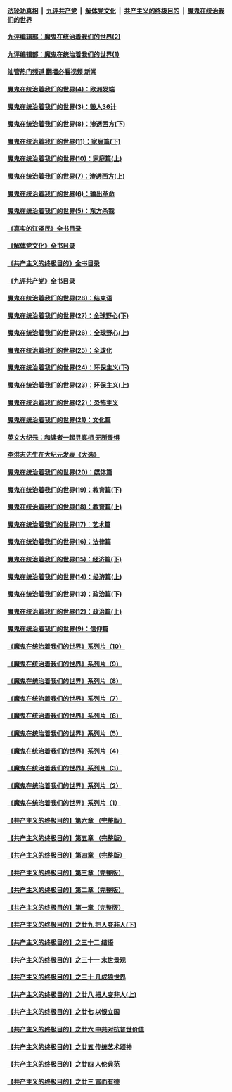 ####  [法轮功真相](../../../../basic/blob/master/README.md?t=09231001) &nbsp;|&nbsp; [九评共产党](../../../../9ping.md/blob/master/README.md?t=09231001) &nbsp;|&nbsp; [解体党文化](../../../../jtdwh.md/blob/master/README.md?t=09231001)  &nbsp;|&nbsp; [共产主义的终极目的](../../../../gczydzjmd.md/blob/master/README.md?t=09231001) &nbsp;|&nbsp; [魔鬼在统治我们的世界](../../../../mgztzwmdsj.md/blob/master/README.md?t=09231001) 

#### [九评编辑部：魔鬼在统治着我们的世界(2)](../pages/nsc422/n10410036.md?t=09231001) 

#### [九评编辑部：魔鬼在统治着我们的世界(1)](../pages/nsc422/n10406825.md?t=09231001) 

#### [油管热门频道 翻墙必看视频 新闻](http://45.76.130.85:81/youtube.html?09231001)

#### [魔鬼在统治着我们的世界(4)：欧洲发端](../pages/nsc422/n10414890.md?t=09231001) 

#### [魔鬼在统治着我们的世界(3)：毁人36计](../pages/nsc422/n10411583.md?t=09231001) 

#### [魔鬼在统治着我们的世界(8)：渗透西方(下)](../pages/nsc422/n10429603.md?t=09231001) 

#### [魔鬼在统治着我们的世界(11)：家庭篇(下)](../pages/nsc422/n10440961.md?t=09231001) 

#### [魔鬼在统治着我们的世界(10)：家庭篇(上)](../pages/nsc422/n10435448.md?t=09231001) 

#### [魔鬼在统治着我们的世界(7)：渗透西方(上)](../pages/nsc422/n10426013.md?t=09231001) 

#### [魔鬼在统治着我们的世界(6)：输出革命](../pages/nsc422/n10421536.md?t=09231001) 

#### [魔鬼在统治着我们的世界(5)：东方杀戮](../pages/nsc422/n10417707.md?t=09231001) 

#### [《真实的江泽民》全书目录](../pages/nsc422/n13721399.md?t=09231001) 

#### [《解体党文化》全书目录](../pages/nsc422/n13721157.md?t=09231001) 

#### [《共产主义的终极目的》全书目录](../pages/nsc422/n13721048.md?t=09231001) 

#### [《九评共产党》全书目录](../pages/nsc422/n13708085.md?t=09231001) 

#### [魔鬼在统治着我们的世界(28)：结束语](../pages/nsc422/n10936246.md?t=09231001) 

#### [魔鬼在统治着我们的世界(27)：全球野心(下)](../pages/nsc422/n10928319.md?t=09231001) 

#### [魔鬼在统治着我们的世界(26)：全球野心(上)](../pages/nsc422/n10900318.md?t=09231001) 

#### [魔鬼在统治着我们的世界(25)：全球化](../pages/nsc422/n10788205.md?t=09231001) 

#### [魔鬼在统治着我们的世界(24)：环保主义(下)](../pages/nsc422/n10695307.md?t=09231001) 

#### [魔鬼在统治着我们的世界(23)：环保主义(上)](../pages/nsc422/n10688613.md?t=09231001) 

#### [魔鬼在统治着我们的世界(22)：恐怖主义](../pages/nsc422/n10614727.md?t=09231001) 

#### [魔鬼在统治着我们的世界(21)：文化篇](../pages/nsc422/n10597706.md?t=09231001) 

#### [英文大纪元：和读者一起寻真相 无所畏惧](../pages/nsc422/n12542027.md?t=09231001) 

#### [李洪志先生在大纪元发表《大选》](../pages/nsc422/n12534746.md?t=09231001) 

#### [魔鬼在统治着我们的世界(20)：媒体篇](../pages/nsc422/n10586579.md?t=09231001) 

#### [魔鬼在统治着我们的世界(19)：教育篇(下)](../pages/nsc422/n10564808.md?t=09231001) 

#### [魔鬼在统治着我们的世界(18)：教育篇(上)](../pages/nsc422/n10526970.md?t=09231001) 

#### [魔鬼在统治着我们的世界(17)：艺术篇](../pages/nsc422/n10499093.md?t=09231001) 

#### [魔鬼在统治着我们的世界(16)：法律篇](../pages/nsc422/n10485969.md?t=09231001) 

#### [魔鬼在统治着我们的世界(15)：经济篇(下)](../pages/nsc422/n10469975.md?t=09231001) 

#### [魔鬼在统治着我们的世界(14)：经济篇(上)](../pages/nsc422/n10457370.md?t=09231001) 

#### [魔鬼在统治着我们的世界(13)：政治篇(下)](../pages/nsc422/n10448270.md?t=09231001) 

#### [魔鬼在统治着我们的世界(12)：政治篇(上)](../pages/nsc422/n10444576.md?t=09231001) 

#### [魔鬼在统治着我们的世界(9)：信仰篇](../pages/nsc422/n10432159.md?t=09231001) 

#### [《魔鬼在统治着我们的世界》系列片（10）](../pages/nsc422/n12292670.md?t=09231001) 

#### [《魔鬼在统治着我们的世界》系列片（9）](../pages/nsc422/n12290859.md?t=09231001) 

#### [《魔鬼在统治着我们的世界》系列片（8）](../pages/nsc422/n12287445.md?t=09231001) 

#### [《魔鬼在统治着我们的世界》系列片（7）](../pages/nsc422/n12283425.md?t=09231001) 

#### [《魔鬼在统治着我们的世界》系列片（6）](../pages/nsc422/n12282314.md?t=09231001) 

#### [《魔鬼在统治着我们的世界》系列片（5）](../pages/nsc422/n12281419.md?t=09231001) 

#### [《魔鬼在统治着我们的世界》系列片（4）](../pages/nsc422/n12274024.md?t=09231001) 

#### [《魔鬼在统治着我们的世界》系列片（3）](../pages/nsc422/n12271322.md?t=09231001) 

#### [《魔鬼在统治着我们的世界》系列片（2）](../pages/nsc422/n12269049.md?t=09231001) 

#### [《魔鬼在统治着我们的世界》系列片（1）](../pages/nsc422/n12267575.md?t=09231001) 

#### [【共产主义的终极目的】第六章 （完整版）](../pages/nsc422/n11428913.md?t=09231001) 

#### [【共产主义的终极目的】第五章 （完整版）](../pages/nsc422/n11428912.md?t=09231001) 

#### [【共产主义的终极目的】第四章 （完整版）](../pages/nsc422/n11428907.md?t=09231001) 

#### [【共产主义的终极目的】第三章（完整版）](../pages/nsc422/n11428848.md?t=09231001) 

#### [【共产主义的终极目的】第二章（完整版）](../pages/nsc422/n11428831.md?t=09231001) 

#### [【共产主义的终极目的】第一章（完整版）](../pages/nsc422/n11417651.md?t=09231001) 

#### [【共产主义的终极目的】之廿九 把人变非人(下)](../pages/nsc422/n11344140.md?t=09231001) 

#### [【共产主义的终极目的】之三十二 结语](../pages/nsc422/n11360535.md?t=09231001) 

#### [【共产主义的终极目的】之三十一 末世景观](../pages/nsc422/n11351129.md?t=09231001) 

#### [【共产主义的终极目的】之三十 几成狼世界](../pages/nsc422/n11348280.md?t=09231001) 

#### [【共产主义的终极目的】之廿八 把人变非人(上)](../pages/nsc422/n11340492.md?t=09231001) 

#### [【共产主义的终极目的】之廿七 以恨立国](../pages/nsc422/n11336944.md?t=09231001) 

#### [【共产主义的终极目的】之廿六 中共对抗普世价值](../pages/nsc422/n11324785.md?t=09231001) 

#### [【共产主义的终极目的】之廿五 传统艺术颂神](../pages/nsc422/n11296396.md?t=09231001) 

#### [【共产主义的终极目的】之廿四 人伦典范](../pages/nsc422/n11296397.md?t=09231001) 

#### [【共产主义的终极目的】之廿三 富而有德](../pages/nsc422/n11283598.md?t=09231001) 

<img src='http://gfw-breaker.win/goodnews/indexes/nsc422.md' width='0px' height='0px'/>
